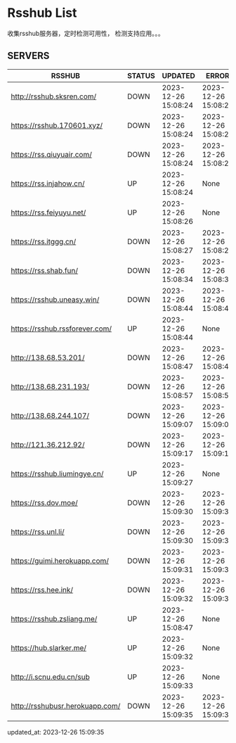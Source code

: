 # Rsshub List

收集rsshub服务器，定时检测可用性， 检测支持应用。。。


## SERVERS

|  RSSHUB   | STATUS  | UPDATED  | ERROR  | TWITTER |  
|  ----  | ----  | ----  | ----  | ---- |  
| http://rsshub.sksren.com/ | DOWN | 2023-12-26 15:08:24 | 2023-12-26 15:08:24 |  
| https://rsshub.170601.xyz/ | DOWN | 2023-12-26 15:08:24 | 2023-12-26 15:08:24 |  
| https://rss.qiuyuair.com/ | DOWN | 2023-12-26 15:08:24 | 2023-12-26 15:08:24 |  
| https://rss.injahow.cn/ | UP | 2023-12-26 15:08:24 | None ||  
| https://rss.feiyuyu.net/ | UP | 2023-12-26 15:08:26 | None ||  
| https://rss.itggg.cn/ | DOWN | 2023-12-26 15:08:27 | 2023-12-26 15:08:27 |  
| https://rss.shab.fun/ | DOWN | 2023-12-26 15:08:34 | 2023-12-26 15:08:34 |  
| https://rsshub.uneasy.win/ | DOWN | 2023-12-26 15:08:44 | 2023-12-26 15:08:44 |  
| https://rsshub.rssforever.com/ | UP | 2023-12-26 15:08:44 | None ||  
| http://138.68.53.201/ | DOWN | 2023-12-26 15:08:47 | 2023-12-26 15:08:47 |  
| http://138.68.231.193/ | DOWN | 2023-12-26 15:08:57 | 2023-12-26 15:08:57 |  
| http://138.68.244.107/ | DOWN | 2023-12-26 15:09:07 | 2023-12-26 15:09:07 |  
| http://121.36.212.92/ | DOWN | 2023-12-26 15:09:17 | 2023-12-26 15:09:17 |  
| https://rsshub.liumingye.cn/ | UP | 2023-12-26 15:09:27 | None ||  
| https://rss.dov.moe/ | DOWN | 2023-12-26 15:09:30 | 2023-12-26 15:09:30 |  
| https://rss.unl.li/ | DOWN | 2023-12-26 15:09:30 | 2023-12-26 15:09:30 |  
| https://guimi.herokuapp.com/ | DOWN | 2023-12-26 15:09:31 | 2023-12-26 15:09:31 |  
| https://rss.hee.ink/ | DOWN | 2023-12-26 15:09:32 | 2023-12-26 15:09:32 |  
| https://rsshub.zsliang.me/ | UP | 2023-12-26 15:08:47 | None |OK|  
| https://hub.slarker.me/ | UP | 2023-12-26 15:09:32 | None ||  
| http://i.scnu.edu.cn/sub | UP | 2023-12-26 15:09:33 | None ||  
| http://rsshubusr.herokuapp.com/ | DOWN | 2023-12-26 15:09:35 | 2023-12-26 15:09:35 |  
  

updated_at: 2023-12-26 15:09:35  
